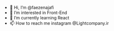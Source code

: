 - 👋 Hi, I’m @faezenajafi
- 👀 I’m interested in Front-End
- 🌱 I’m currently learning React
- 📫 How to reach me instagram @Lightcompany.ir
